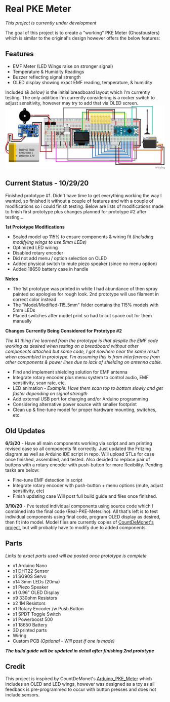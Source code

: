 # Real PKE Meter #

*This project is currently under development*

The goal of this project is to create a "working" PKE Meter (Ghostbusters) which is similar to the original's design however offers the below features:
## Features ##
- EMF Meter (LED Wings raise on stronger signal)
- Temperature & Humidity Readings
- Buzzer reflecting signal strength
- OLED display showing exact EMF reading, temperature, & humidity

Included *(& below)* is the initial breadboard layout which I'm currently testing.  The only addition I'm currently considering is a rocker switch to adjust sensitivity, however may try to add that via OLED screen.
![](https://github.com/BzowK/RealPKEMeter/blob/master/Fritzing/Real-PKE-Meter_bb.png)

## Current Status - 10/29/20 ##
Finished prototype #1.  Didn't have time to get everything working the way I wanted, so finished it without a couple of features and with a couple of modifications so i could finish testing.  Below are lists of modifications made to finish first prototype plus changes planned for prototype #2 after testing...

**1st Prototype Modifications**

- Scaled model up 115% to ensure components & wiring fit *(Including modifying wings to use 5mm LEDs)*
- Optimized LED wiring
- Disabled rotary encoder
- Did not add menu / option selection on OLED
- Added physical switch to mute piezo speaker (since no menu option)
- Added 18650 battery case in handle

**Notes**

- The 1st prototype was printed in white I had abundance of then spray painted so apologies for rough look.  2nd prototype will use filament in correct color instead 
- The "Model/Modified-115_5mm" folder contains the 115% models with 5mm LEDs
- Placed switches after model print so had to cut space out for them manually

**Changes Currently Being Considered for Prototype #2**

*The #1 thing I've learned from the prototype is that despite the EMF code working as desired when testing on a breadboard without other components attached but same code, I get nowhere near the same result when assembled in prototype.  I'm assuming this is from interference from other components & power lines due to lack of shielding on antenna cable.*

- Find and implement shielding solution for EMF antenna 
- Integrate rotary encoder plus menu system to control audio, EMF sensitivity, scan rate, etc.
- LED animation - *Example: Have them scan top to bottom slowly and get faster depending on signal strength*
- Add external USB port for charging and/or Arduino programming
- Considering alternative power source with smaller footprint
- Clean up & fine-tune model for proper hardware mounting, switches, etc.

## Old Updates ##
**6/3/20** - Have all main components working via script and am printing revised case so all components fit correctly. Just updated the Fritzing diagram as well as Arduino IDE script in repo.  Will upload STLs for case once finished, assembled, and tested.  Also decided to replace pair of buttons with a rotary encoder with push-button for more flexibility.  Pending tasks are below:

- Fine-tune EMF detection in script
- Integrate rotary encoder with push-button + menu options (mute, adjust sensitivity, etc)
- Finish updating case
Will post full build guide and files once finished.

**3/10/20** - I've tested individual components using source code which I combined into the final code (Real-PKE-Meter.ino).  All that's left is to test individual components using final code, program OLED display as desired, then fit into model.  Model files are currently copies of [CountDeMonet's project](https://github.com/CountDeMonet/Arduino_PKE_Meter), but will probably have to modify due to added components.

## Parts ##
*Links to exact parts used will be posted once prototype is complete*

- x1 Arduino Nano
- x1 DHT22 Sensor
- x1 SG90S Servo
- x14 3mm LEDs (20ma)
- x1 Piezo Speaker
- x1 0.96" OLED Display
- x9 330ohm Resistors
- x2 1M Resistors
- x1 Rotary Encoder /w Push Button
- x1 SPDT Toggle Switch
- x1 Powerboost 500
- x1 18650 Battery
- 3D printed parts
- Wiring
- Custom PCB *(Optional - Will post if one is made)*

***The build guide will be updated in detail after finishing 2nd prototype***

## Credit ##
This project is inspired by CountDeMonet's [Arduino_PKE_Meter](https://github.com/CountDeMonet/Arduino_PKE_Meter) which includes an OLED and LED wings, however was designed as a toy as all feedback is pre-programmed to occur with button presses and does not include sensors.



